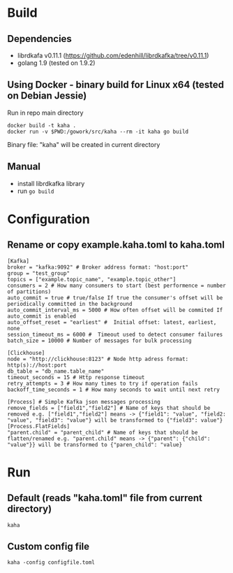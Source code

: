 # Build

## Dependencies
* librdkafa v0.11.1 (https://github.com/edenhill/librdkafka/tree/v0.11.1)
* golang 1.9 (tested on 1.9.2)

## Using Docker - binary build for Linux x64 (tested on Debian Jessie)
Run in repo main directory
```
docker build -t kaha .
docker run -v $PWD:/gowork/src/kaha --rm -it kaha go build
```
Binary file: "kaha" will be created in current directory

## Manual
* install librdkafka library
* run ```go build```

# Configuration

## Rename or copy example.kaha.toml to kaha.toml
```
[Kafka]
broker = "kafka:9092" # Broker address format: "host:port"
group = "test_group"
topics = ["example.topic_name", "example.topic_other"]
consumers = 2 # How many consumers to start (best performence = number of partitions)
auto_commit = true # true/false If true the consumer's offset will be periodically committed in the background
auto_commit_interval_ms = 5000 # How often offset will be commited If auto_commit is enabled 
auto_offset_reset = "earliest" #  Initial offset: latest, earliest, none 
session_timeout_ms = 6000 #  Timeout used to detect consumer failures 
batch_size = 10000 # Number of messages for bulk processing 

[Clickhouse]
node = "http://clickhouse:8123" # Node http adress format: http(s)://host:port
db_table = "db_name.table_name" 
timeout_seconds = 15 # Http response timeout
retry_attempts = 3 # How many times to try if operation fails
backoff_time_seconds = 1 # How many seconds to wait until next retry

[Process] # Simple Kafka json messages processing
remove_fields = ["field1","field2"] # Name of keys that should be removed e.g. ["field1","field2"] means -> {"field1": "value", "field2: "value", "field3": "value"} will be transformed to {"field3": value"}
[Process.FlatFields]
"parent.child" = "parent_child" # Name of keys that should be flatten/renamed e.g. "parent.child" means -> {"parent": {"child": "value"}} will be transformed to {"paren_child": "value}
```

# Run
## Default (reads "kaha.toml" file from current directory)
```
kaha
```
## Custom config file
```
kaha -config configfile.toml
```